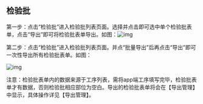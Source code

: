 ## **检验批**

第一步：点击“检验批”进入检验批列表页面。选择并点击即可选中单个检验批表单，点击“导出”即可将检验批表单导出。如图：![img](https://zctc.obs.myhuaweicloud.com/official/markdownImg/img95.png)

 

第二步：点击“检验批”进入检验批列表页面。并点“批量导出”后再点击“导出”即可一次性导出所有检验批表单。如图：

![img](https://zctc.obs.myhuaweicloud.com/official/markdownImg/img96.png) 

 

注意：检验批表单内的数据来源于工序列表，需将app端工序填写完毕，检验批表单才有数据，否则检验批相应部位为空白。导出的检验批表单将会在【导出管理】中显示，具体操作详见【导出管理】。

 